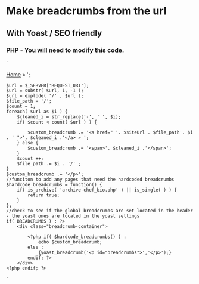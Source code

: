 # Make breadcrumbs from the url
## With Yoast / SEO friendly
### PHP - You will need to modify this code.

`
<?php

//Set breadcrumbs globally for the hardcoded parts
define( 'BREADCRUMBS' , true );

$siteUrl = get_home_url(); 
	//adding custom breadcrumbs  because of an issue with archive pages and yoast custom bread crumbs.  Grabbing the url and setting the custom breadcrumbs
	$custom_breadcrumb = '<p id="breadcrumbs"><span typeof="v:Breadcrumb"><a href="' . $siteUrl . '?>">Home</a> » ';
	$url = $_SERVER['REQUEST_URI'];
	$url = substr( $url, 1, -1 );
	$url = explode( '/' , $url );
	$file_path = '/';
	$count = 1;
	foreach( $url as $i ) {
		$cleaned_i = str_replace('-', ' ', $i);
		if( $count < count( $url ) ) {
		
			$custom_breadcrumb .= '<a href=" '. $siteUrl . $file_path . $i . ' ">'. $cleaned_i .'</a> » ';
		} else {
			$custom_breadcrumb .= '<span>'. $cleaned_i .'</span>';
		}
		$count ++;
		$file_path .= $i . '/' ;
	}
	$custom_breadcrumb .= '</p>';
	//funciton to add any pages that need the hardcoded breadcrumbs
	$hardcode_breadcrumbs = function() {
		if( is_archive( 'archive-chef_bio.php' ) || is_single( ) ) {
			return true;
		}
	};
	//check to see if the global breadcrumbs are set located in the header - the yoast ones are located in the yoast settings 
	if( BREADCRUMBS ) : ?>
		<div class="breadcrumb-container">

			<?php if( $hardcode_breadcrumbs() ) : 
				echo $custom_breadcrumb;
			else : 
				{yoast_breadcrumb('<p id="breadcrumbs">','</p>');} 
			endif; ?>
		</div>
	<?php endif; ?>
`
